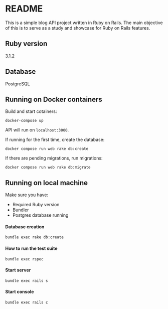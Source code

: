 # README
This is a simple blog API project written in Ruby on Rails. The main objective of this is to serve as a study and showcase for Ruby on Rails features.

## Ruby version
3.1.2

## Database
PostgreSQL

## Running on Docker containers

Build and start cotainers:

`docker-compose up`

API will run on `localhost:3000`.

If running for the first time, create the database:

`docker compose run web rake db:create`

If there are pending migrations, run migrations:

`docker compose run web rake db:migrate`

## Running on local machine
Make sure you have:
- Required Ruby version
- Bundler
- Postgres database running

#### Database creation
`bundle exec rake db:create`

#### How to run the test suite
`bundle exec rspec` 

#### Start server
`bundle exec rails s`

#### Start console
`bundle exec rails c`
